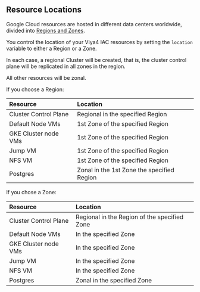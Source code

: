 ## Resource Locations

Google Cloud resources are hosted in different data centers worldwide, divided into [Regions and Zones](https://cloud.google.com/compute/docs/regions-zones).

You control the location of your Viya4 IAC resources by setting the `location` variable to either a Region or a Zone.

In each case, a regional Cluster will be created, that is, the cluster control plane will be replicated in all zones in the region.

All other resources will be zonal.


If you choose a Region:

| Resource | Location |
| :--- | :--- |
| Cluster Control Plane | Regional in the specified Region |
| Default Node VMs | 1st Zone of the specified Region |
| GKE Cluster node VMs | 1st Zone of the specified Region |
| Jump VM | 1st Zone of the specified Region |
| NFS VM | 1st Zone of the specified Region |
| Postgres | Zonal in the 1st Zone the specified Region |

If you chose a Zone:

| Resource | Location |
| :--- | :--- |
| Cluster Control Plane | Regional in the Region of the specified Zone |
| Default Node VMs | In the specified Zone |
| GKE Cluster node VMs | In the specified Zone |
| Jump VM | In the specified Zone |
| NFS VM | In the specified Zone |
| Postgres | Zonal in the specified Zone |
